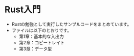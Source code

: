 # Rust入門

- Rustの勉強として実行したサンプルコードをまとめています。
- ファイルは以下のとおりです。
  - 第1章：基本的な入出力
  - 第2章：コピートレイト
  - 第3章：データ型

